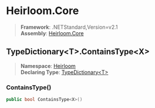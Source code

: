 # Heirloom.Core

> **Framework**: .NETStandard,Version=v2.1  
> **Assembly**: [Heirloom.Core][0]  

## TypeDictionary\<T>.ContainsType\<X>

> **Namespace**: [Heirloom][0]  
> **Declaring Type**: [TypeDictionary\<T>][1]  

### ContainsType<X>()

```cs
public bool ContainsType<X>()
```

[0]: ../../../Heirloom.Core.md
[1]: ../TypeDictionary[T].md
